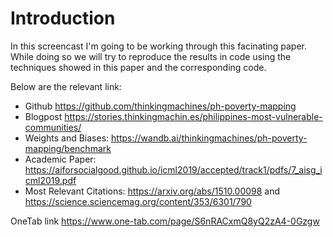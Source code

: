 # Introduction

In this screencast I'm going to be working through this facinating paper. While doing so we will try to reproduce the results in code using the techniques showed in this paper and the corresponding code.

Below are the relevant link:

- Github https://github.com/thinkingmachines/ph-poverty-mapping
- Blogpost https://stories.thinkingmachin.es/philippines-most-vulnerable-communities/
- Weights and Biases: https://wandb.ai/thinkingmachines/ph-poverty-mapping/benchmark
- Academic Paper: https://aiforsocialgood.github.io/icml2019/accepted/track1/pdfs/7_aisg_icml2019.pdf
- Most Relevant Citations: https://arxiv.org/abs/1510.00098 and https://science.sciencemag.org/content/353/6301/790

OneTab link https://www.one-tab.com/page/S6nRACxmQ8yQ2zA4-0Gzgw
